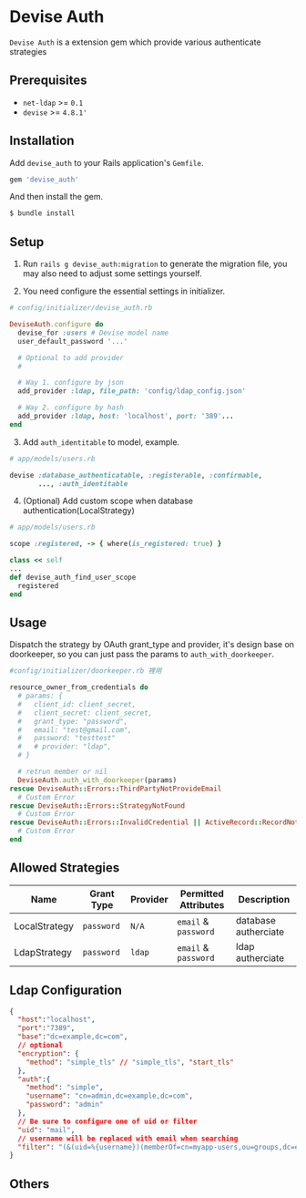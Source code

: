 # Devise Auth

`Devise Auth` is a extension gem which provide various authenticate strategies

## Prerequisites

- `net-ldap` >= `0.1`
- `devise` >= `4.8.1'`

## Installation

Add `devise_auth` to your Rails application's `Gemfile`.

```ruby
gem 'devise_auth'
```

And then install the gem.

```bash
$ bundle install
```

## Setup

1. Run `rails g devise_auth:migration` to generate the migration file, you may also need to adjust some settings yourself.

2. You need configure the essential settings in initializer.

```ruby
# config/initializer/devise_auth.rb

DeviseAuth.configure do
  devise_for :users # Devise model name
  user_default_password '...'

  # Optional to add provider
  #

  # Way 1. configure by json 
  add_provider :ldap, file_path: 'config/ldap_config.json'

  # Way 2. configure by hash
  add_provider :ldap, host: 'localhost', port: '389'...
end
```

3. Add `auth_identitable` to model, example.

```ruby
# app/models/users.rb

devise :database_authenticatable, :registerable, :confirmable,
       ..., :auth_identitable
```

4. (Optional) Add custom scope when database authentication(LocalStrategy)

```ruby
# app/models/users.rb

scope :registered, -> { where(is_registered: true) }

class << self
...
def devise_auth_find_user_scope
  registered
end

```

## Usage

Dispatch the strategy by OAuth grant_type and provider, it's design base on doorkeeper, so you can just pass the params to `auth_with_doorkeeper`.

```ruby
#config/initializer/doorkeeper.rb 裡用

resource_owner_from_credentials do
  # params: {
  #   client_id: client_secret,
  #   client_secret: client_secret,
  #   grant_type: "password",
  #   email: "test@gmail.com",
  #   password: "testtest"
  #   # provider: "ldap",
  # }

  # retrun member or nil
  DeviseAuth.auth_with_doorkeeper(params)
rescue DeviseAuth::Errors::ThirdPartyNotProvideEmail
  # Custom Error 
rescue DeviseAuth::Errors::StrategyNotFound
  # Custom Error
rescue DeviseAuth::Errors::InvalidCredential || ActiveRecord::RecordNotFound
  # Custom Error
end
```

## Allowed Strategies

|     Name      |  Grant Type  | Provider | Permitted Attributes |      Description     |
| ------------- | ------------ | -------- | -------------------- | -------------------- |
| LocalStrategy |  `password`  |  `N/A`   | `email` & `password` | database autherciate |
| LdapStrategy  |  `password`  |  `ldap`  | `email` & `password` |   ldap autherciate   |

## Ldap Configuration

```json
{
  "host":"localhost",
  "port":"7389",
  "base":"dc=example,dc=com",
  // optional
  "encryption": {
    "method": "simple_tls" // "simple_tls", "start_tls"
  },
  "auth":{
    "method": "simple",
    "username": "cn=admin,dc=example,dc=com",
    "password": "admin"
  },
  // Be sure to configure one of uid or filter
  "uid": "mail",
  // username will be replaced with email when searching
  "filter": "(&(uid=%{username})(memberOf=cn=myapp-users,ou=groups,dc=example,dc=com))"
}
```

## Others